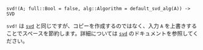 ```
svd!(A; full::Bool = false, alg::Algorithm = default_svd_alg(A)) -> SVD
```

`svd!` は [`svd`](@ref) と同じですが、コピーを作成するのではなく、入力 `A` を上書きすることでスペースを節約します。詳細については [`svd`](@ref) のドキュメントを参照してください。
